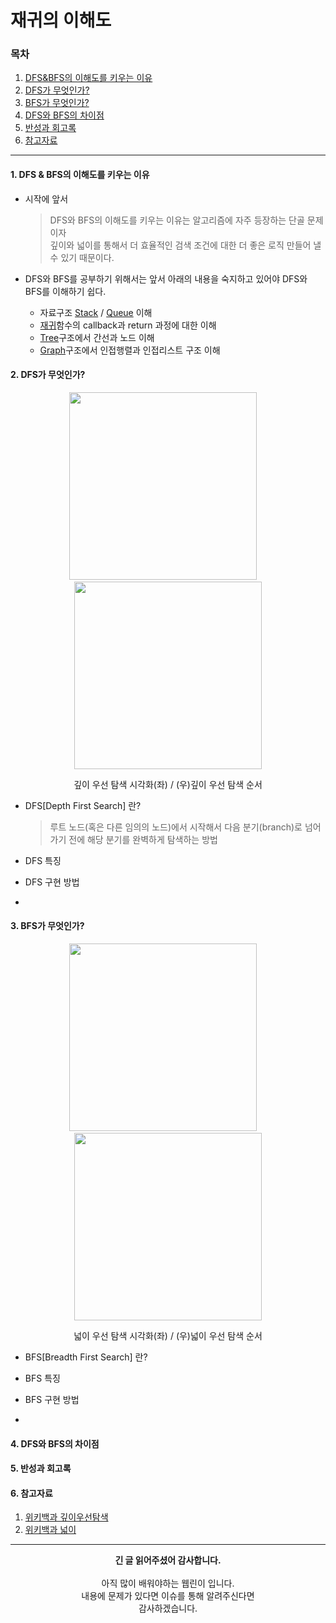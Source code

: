 # 재귀의 이해도

### 목차
1. [DFS&BFS의 이해도를 키우는 이유]()
2. [DFS가 무엇인가?]()
3. [BFS가 무엇인가?]()
4. [DFS와 BFS의 차이점]()
5. [반성과 회고록]()
6. [참고자료]()

---

#### 1. DFS & BFS의 이해도를 키우는 이유

- 시작에 앞서
  > DFS와 BFS의 이해도를 키우는 이유는 알고리즘에 자주 등장하는 단골 문제이자<br/>
  > 깊이와 넓이를 통해서 더 효율적인 검색 조건에 대한 더 좋은 로직 만들어 낼 수 있기 때문이다.

- DFS와 BFS를 공부하기 위해서는 앞서 아래의 내용을 숙지하고 있어야 DFS와 BFS를 이해하기 쉽다.
  - 자료구조 [Stack](https://github.com/hongcoding94/Daily-Coding-Test-java/blob/main/%EC%95%8C%EA%B3%A0%EB%A6%AC%EC%A6%98%20%ED%9A%8C%EA%B3%A0%EB%A1%9D/007.%20Stack%EC%9D%98%20%EC%9D%B4%ED%95%B4%EB%8F%84.md) / [Queue](https://github.com/hongcoding94/Daily-Coding-Test-java/blob/main/%EC%95%8C%EA%B3%A0%EB%A6%AC%EC%A6%98%20%ED%9A%8C%EA%B3%A0%EB%A1%9D/006.%20Queue%EC%9D%98%20%EC%9D%B4%ED%95%B4%EB%8F%84.md) 이해
  - [재귀](https://github.com/hongcoding94/Daily-Coding-Test-java/blob/main/%EC%95%8C%EA%B3%A0%EB%A6%AC%EC%A6%98%20%ED%9A%8C%EA%B3%A0%EB%A1%9D/009.%20%EC%9E%AC%EA%B7%80%EC%9D%98%20%EC%9D%B4%ED%95%B4%EB%8F%84.md)함수의 callback과 return 과정에 대한 이해
  - [Tree](https://github.com/hongcoding94/Daily-Coding-Test-java/blob/main/%EC%95%8C%EA%B3%A0%EB%A6%AC%EC%A6%98%20%ED%9A%8C%EA%B3%A0%EB%A1%9D/004.%20Tree%EC%9D%98%20%EC%9D%B4%ED%95%B4%EB%8F%84.md)구조에서 간선과 노드 이해
  - [Graph](https://github.com/hongcoding94/Daily-Coding-Test-java/blob/main/%EC%95%8C%EA%B3%A0%EB%A6%AC%EC%A6%98%20%ED%9A%8C%EA%B3%A0%EB%A1%9D/005.%20Graph%EC%9D%98%20%EC%9D%B4%ED%95%B4%EB%8F%84.md)구조에서 인접행렬과 인접리스트 구조 이해

#### 2. DFS가 무엇인가?

<div align="center">
  <img src="https://upload.wikimedia.org/wikipedia/commons/7/7f/Depth-First-Search.gif" width="300" height="" />
  &nbsp; &nbsp;
  <img src="https://user-images.githubusercontent.com/66407386/187103543-7e717092-b049-4e48-b3b2-2364621cff85.png" width="300" height="300" />
  <p>깊이 우선 탐색 시각화(좌) / (우)깊이 우선 탐색 순서</p>
</div>

- DFS[Depth First Search] 란? 
  > 루트 노드(혹은 다른 임의의 노드)에서 시작해서 다음 분기(branch)로 넘어가기 전에 해당 분기를 완벽하게 탐색하는 방법<br/>
  > 

- DFS 특징



- DFS 구현 방법


- 

#### 3. BFS가 무엇인가?

<div align="center">
  <img src="https://upload.wikimedia.org/wikipedia/commons/4/46/Animated_BFS.gif" width="300" height="300" />
  &nbsp; &nbsp;
  <img src="https://user-images.githubusercontent.com/66407386/187103809-ab1f3056-7193-41c5-87cd-4ca6ed836635.png" width="300" height="300" />
  <p>넓이 우선 탐색 시각화(좌) / (우)넓이 우선 탐색 순서</p>
</div>

- BFS[Breadth First Search] 란?


- BFS 특징


- BFS 구현 방법


- 

#### 4. DFS와 BFS의 차이점


#### 5. 반성과 회고록


#### 6. 참고자료
1. [위키백과 깊이우선탐색](https://ko.wikipedia.org/wiki/%EA%B9%8A%EC%9D%B4_%EC%9A%B0%EC%84%A0_%ED%83%90%EC%83%89)
2. [위키백과 넓이](https://ko.wikipedia.org/wiki/%EB%84%88%EB%B9%84_%EC%9A%B0%EC%84%A0_%ED%83%90%EC%83%89)

---
<div align="center">
  <b>긴 글 읽어주셨어 감사합니다.</b><br/><br/>
  아직 많이 배워야하는 웹린이 입니다.<br/>
  내용에 문제가 있다면 이슈를 통해 알려주신다면 <br>
  감사하겠습니다.
</div>
